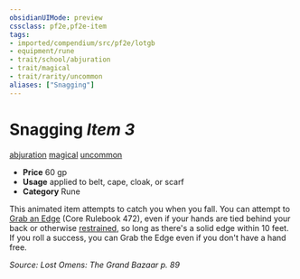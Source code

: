 ```yaml
---
obsidianUIMode: preview
cssclass: pf2e,pf2e-item
tags:
- imported/compendium/src/pf2e/lotgb
- equipment/rune
- trait/school/abjuration
- trait/magical
- trait/rarity/uncommon
aliases: ["Snagging"]
---
```

# Snagging *Item 3*  
[abjuration](abjuration.md)  [magical](magical.md)  [uncommon](uncommon.md)  

- **Price** 60 gp
- **Usage** applied to belt, cape, cloak, or scarf
- **Category** Rune

This animated item attempts to catch you when you fall. You can attempt to [Grab an Edge](grab-an-edge.md) (Core Rulebook 472), even if your hands are tied behind your back or otherwise [restrained](conditions.md#Restrained), so long as there's a solid edge within 10 feet. If you roll a success, you can Grab the Edge even if you don't have a hand free.

*Source: Lost Omens: The Grand Bazaar p. 89*